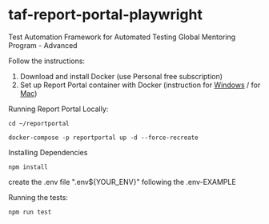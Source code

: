# taf-report-portal-playwright
Test Automation Framework for Automated Testing Global Mentoring Program - Advanced

Follow the instructions:

1. Download and install Docker (use Personal free subscription)
2. Set up Report Portal container with Docker (instruction for [Windows](https://reportportal.io/docs/installation-steps/DeployWithDockerOnWindows/) / for [Mac](https://reportportal.io/docs/installation-steps/DeployWithDockerOnLinuxMac/))

Running Report Portal Locally:

`cd ~/reportportal`

`docker-compose -p reportportal up -d --force-recreate`

Installing Dependencies

`npm install`

create the .env file ".env${YOUR_ENV}" following the .env-EXAMPLE

Running the tests:

`npm run test`
